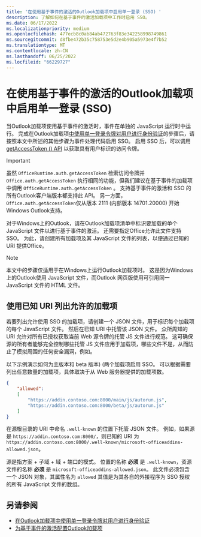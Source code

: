 ```yaml
---
title: '在使用基于事件的激活的Outlook加载项中启用单一登录 (SSO) '
description: 了解如何在基于事件的激活加载项中工作时启用 SSO。
ms.date: 06/17/2022
ms.localizationpriority: medium
ms.openlocfilehash: 477ecb8c0ab84ab472763f83e342258998749861
ms.sourcegitcommit: d8fbe472b35c758753e5d2e4b905a5973e4f7b52
ms.translationtype: MT
ms.contentlocale: zh-CN
ms.lasthandoff: 06/25/2022
ms.locfileid: "66229727"
---
```

# <a name="enable-single-sign-on-sso-in-outlook-add-ins-that-use-event-based-activation"></a>在使用基于事件的激活的Outlook加载项中启用单一登录 (SSO) 

当Outlook加载项使用基于事件的激活时，事件在单独的 JavaScript 运行时中运行。 完成在Outlook加载项[中使用单一登录令牌对用户进行身份验证](authenticate-a-user-with-an-sso-token.md)的步骤后，请按照本文中所述的其他步骤为事件处理代码启用 SSO。 启用 SSO 后，可以调用 [getAccessToken () API](/javascript/api/office-runtime/officeruntime.auth) 以获取具有用户标识的访问令牌。

> [!IMPORTANT]
> 虽然 `OfficeRuntime.auth.getAccessToken` 检索访问令牌并 `Office.auth.getAccessToken` 执行相同的功能，但我们建议在基于事件的加载项中调用 `OfficeRuntime.auth.getAccessToken` 。 支持基于事件的激活和 SSO 的所有Outlook客户端版本都支持此 API。 另一方面，`Office.auth.getAccessToken`仅从版本 2111 (内部版本 14701.20000) 开始Windows Outlook支持。

对于Windows上的Outlook，请在Outlook加载项清单中标识要加载的单个 JavaScript 文件以进行基于事件的激活。 还需要指定Office允许此文件支持 SSO。 为此，请创建所有加载项及其 JavaScript 文件的列表，以便通过已知的 URI 提供Office。

> [!NOTE]
> 本文中的步骤仅适用于在Windows上运行Outlook加载项时。 这是因为Windows上的Outlook使用 JavaScript 文件，而Outlook 网页版使用可引用同一 JavaScript 文件的 HTML 文件。

## <a name="list-allowed-add-ins-with-a-well-known-uri"></a>使用已知 URI 列出允许的加载项

若要列出允许使用 SSO 的加载项，请创建一个 JSON 文件，用于标识每个加载项的每个 JavaScript 文件。 然后在已知 URI 中托管该 JSON 文件。 众所周知的 URI 允许对所有已授权获取当前 Web 源令牌的托管 JS 文件进行规范。 这可确保源的所有者能够完全控制哪些托管 JS 文件应用于加载项，哪些文件不是，从而防止了模拟周围的任何安全漏洞，例如。

以下示例演示如何为主版本和 beta 版本)  (两个加载项启用 SSO。 可以根据需要列出任意数量的加载项，具体取决于从 Web 服务器提供的加载项数。

```json
{
    "allowed":
    [
        "https://addin.contoso.com:8000/main/js/autorun.js",
        "https://addin.contoso.com:8000/beta/js/autorun.js"
    ]
}
```

在源根目录的 URI 中命名 `.well-known` 的位置下托管 JSON 文件。 例如，如果源是 `https://addin.contoso.com:8000/`，则已知的 URI 为 `https://addin.contoso.com:8000/.well-known/microsoft-officeaddins-allowed.json`。

源是指方案 + 子域 + 域 + 端口的模式。 位置的名称 **必须** 是 `.well-known`，资源文件的名称 **必须** 是 `microsoft-officeaddins-allowed.json`。 此文件必须包含一个 JSON 对象，其属性名为 `allowed` 其值是为其各自的外接程序为 SSO 授权的所有 JavaScript 文件的数组。

## <a name="see-also"></a>另请参阅

- [在Outlook加载项中使用单一登录令牌对用户进行身份验证](authenticate-a-user-with-an-sso-token.md)
- [为基于事件的激活配置Outlook加载项](autolaunch.md)

